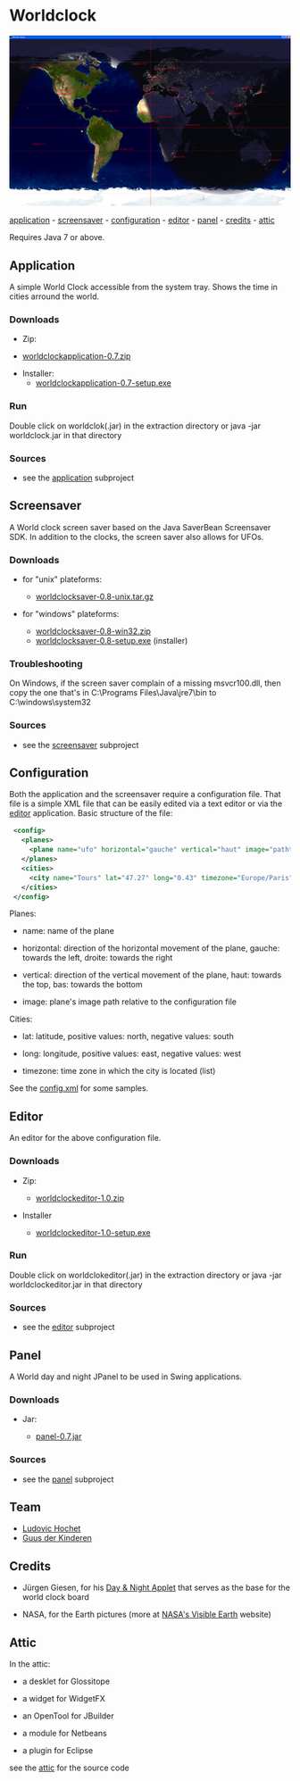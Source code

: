 # Worldclock

![worldclock](snap-app.png) 

[application](#application) -  [screensaver](#screensaver) - [configuration](#configuration) - [editor](#editor) - [panel](#panel) - [credits](#credits) - [attic](#attic)

Requires Java 7 or above.

## Application

A simple World Clock accessible from the system tray. Shows the time in cities arround the world.

### Downloads

* Zip:

 - [worldclockapplication-0.7.zip](https://dl.bintray.com/lhochet/Worldclock/worldclockapplication-0.7.zip)
* Installer:
  - [worldclockapplication-0.7-setup.exe](https://dl.bintray.com/lhochet/Worldclock/worldclockapplication-0.7-setup.exe)


### Run

Double click on worldclok(.jar) in the extraction directory or java -jar worldclock.jar in that directory

### Sources

*   see the [application](application) subproject

## Screensaver

A World clock screen saver based on the Java SaverBean Screensaver 
SDK. In addition to the clocks, the screen saver also allows for UFOs.

### Downloads

* for "unix" plateforms:

    *   [worldclocksaver-0.8-unix.tar.gz](https://dl.bintray.com/lhochet/Worldclock/worldclocksaver-0.8-unix.tar.gz)
*   for "windows" plateforms:

    *   [worldclocksaver-0.8-win32.zip](https://dl.bintray.com/lhochet/Worldclock/worldclocksaver-0.8-win32.zip)
    *   [worldclocksaver-0.8-setup.exe](https://dl.bintray.com/lhochet/Worldclock/worldclocksaver-0.8-setup.exe) (installer)

### Troubleshooting

On Windows, if the screen saver complain of a missing msvcr100.dll, 
then copy the one that's in C:\Programs Files\Java\jre7\bin to 
C:\windows\system32

### Sources

*   see the [screensaver](screensaver) subproject

## Configuration

Both the application and the screensaver require a configuration file.
That file is a simple XML file that can be easily edited via a text editor or via the [editor](#editor) application.
Basic structure of the file:

```xml
 <config>
   <planes>
     <plane name="ufo" horizontal="gauche" vertical="haut" image="pathto/ufo.png"/>
   </planes>
   <cities>
     <city name="Tours" lat="47.27" long="0.43" timezone="Europe/Paris"/>
   </cities>
 </config>

```

Planes:

*   name: name of the plane

*   horizontal: direction of the horizontal movement of the plane, gauche: towards the left, droite: towards the right

*   vertical: direction of the vertical movement of the plane, haut: towards the top, bas: towards the bottom

*   image: plane's image path relative to the configuration file

Cities:

*   lat: latitude, positive values: north, negative values: south

*   long: longitude, positive values: east, negative values: west

*   timezone: time zone in which the city is located (list)

See the [config.xml](config.xml) for some samples.

## Editor

An editor for the above configuration file.

### Downloads

*   Zip:

    *   [worldclockeditor-1.0.zip](https://dl.bintray.com/lhochet/Worldclock/worldclockeditor-1.0.zip)
*   Installer

    *   [worldclockeditor-1.0-setup.exe](https://dl.bintray.com/lhochet/Worldclock/worldclockeditor-1.0-setup.exe)

### Run

Double click on worldclokeditor(.jar) in the extraction directory or java -jar worldclockeditor.jar in that directory

### Sources

*   see the [editor](editor) subproject

## Panel

A World day and night JPanel to be used in Swing applications.

### Downloads

*   Jar:

    *   [panel-0.7.jar](https://dl.bintray.com/lhochet/Worldclock/panel-0.7.jar)

### Sources

*   see the [panel](panel) subproject

## Team

*   [Ludovic Hochet](https://github.com/lhochet)
*   [Guus der Kinderen](https://github.com/guusdk)

## Credits

*   Jürgen Giesen, for his [Day & Night Applet](http://www.geoastro.de/TNApplet/DN/index.html) that serves as the base for the world clock board

*   NASA, for the Earth pictures (more at [NASA's Visible Earth](http://visibleearth.nasa.gov/) website)

## Attic

In the attic:

*   a desklet for Glossitope

*   a widget for WidgetFX

*   an OpenTool for JBuilder

*   a module for Netbeans

*   a plugin for Eclipse

see the [attic](attic) for the source code